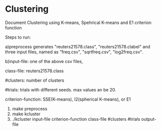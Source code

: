 # Clustering
Document Clustering using K-means, Spehrical K-means and E1 criterion function

Steps to run:

a)preprocess generates "reuters21578.class", "reuters21578.clabel" and three input files, named as "freq.csv", "sqrtfreq.csv", "log2freq.csv".

b)input-file: one of the above csv files,

class-file: reuters21578.class

#clusters: number of clusters

#trials: trials with different seeds. max values an be 20.

criterion-function: SSE(K-means), I2(spherical K-means), or E1

1) make preprocess
2) make kcluster
3) ./kcluster input-file criterion-function class-file #clusters #trials output-file
